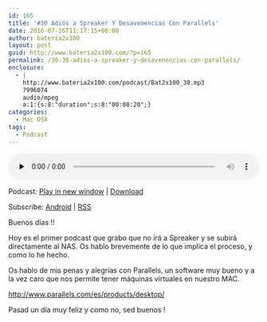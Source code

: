 ```yaml
---
id: 165
title: '#30 Adiós a Spreaker Y Desavenencias Con Parallels'
date: 2016-07-16T11:17:15+00:00
author: bateria2x100
layout: post
guid: http://www.bateria2x100.com/?p=165
permalink: /30-30-adios-a-spreaker-y-desavenencias-con-parallels/
enclosure:
  - |
    http://www.bateria2x100.com/podcast/Bat2x100_30.mp3
    7996074
    audio/mpeg
    a:1:{s:8:"duration";s:8:"00:08:20";}
categories:
  - Mac OSX
tags:
  - Podcast
---
```

<div class="powerpress_player" id="powerpress_player_5879">
  <audio class="wp-audio-shortcode" id="audio-165-32" preload="none" style="width: 100%;" controls="controls"><source type="audio/mpeg" src="http://www.bateria2x100.com/podcast/Bat2x100_30.mp3?_=32" /><a href="http://www.bateria2x100.com/podcast/Bat2x100_30.mp3">http://www.bateria2x100.com/podcast/Bat2x100_30.mp3</a></audio>
</div>

<p class="powerpress_links powerpress_links_mp3">
  Podcast: <a href="http://www.bateria2x100.com/podcast/Bat2x100_30.mp3" class="powerpress_link_pinw" target="_blank" title="Play in new window" onclick="return powerpress_pinw('https://www.bateria2x100.com/?powerpress_pinw=165-podcast');" rel="nofollow">Play in new window</a> | <a href="http://www.bateria2x100.com/podcast/Bat2x100_30.mp3" class="powerpress_link_d" title="Download" rel="nofollow" download="Bat2x100_30.mp3">Download</a>
</p>

<p class="powerpress_links powerpress_subscribe_links">
  Subscribe: <a href="https://subscribeonandroid.com/www.bateria2x100.com/feed/podcast/" class="powerpress_link_subscribe powerpress_link_subscribe_android" title="Subscribe on Android" rel="nofollow">Android</a> | <a href="https://www.bateria2x100.com/feed/podcast/" class="powerpress_link_subscribe powerpress_link_subscribe_rss" title="Subscribe via RSS" rel="nofollow">RSS</a>
</p>

Buenos días !!
  
Hoy es el primer podcast que grabo que no irá a Spreaker y se subirá directamente al NAS. Os hablo brevemente de lo que implica el proceso, y como lo he hecho.

Os hablo de mis penas y alegrías con Parallels, un software muy bueno y a la vez caro que nos permite tener máquinas virtuales en nuestro MAC. 

<http://www.parallels.com/es/products/desktop/>

Pasad un día muy feliz y como no, sed buenos !
